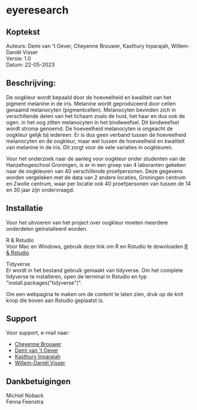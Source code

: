 # eyeresearch

## Koptekst

Auteurs: Demi van 't Oever, Cheyenne Brouwer, Kasthury Inparajah, Willem-Daniël Visser    
Versie: 1.0   
Datum: 22-05-2023

## Beschrijving:
De oogkleur wordt bepaald door de hoeveelheid en kwaliteit van het pigment melanine in de iris. Melanine wordt geproduceerd door cellen genaamd melanocyten (pigmentcellen). Melanocyten bevinden zich in verschillende delen van het lichaam zoals de huid, het haar en dus ook de ogen. in het oog zitten melanocyten in het bindweefsel. Dit bindweefsel wordt stroma genoemd. De hoeveelheid melanocyten is ongeacht de oogkleur gelijk bij iedereen. 
Er is dus geen verband tussen de hoeveelheid melanocyten en de oogkleur, maar wel tussen de hoeveelheid en kwaliteit van melanine in de iris. Dit zorgt voor de vele variaties in oogkleuren. 

Voor het onderzoek naar de aanleg voor oogkleur onder studenten van de Hanzehogeschool Groningen, is er in een groep van 4 laboranten gekeken naar de oogkleuren van 40 verschillende proefpersonen. Deze gegevens worden vergeleken met de data van 2 andere locaties, Groningen centrum en Zwolle centrum, waar per locatie ook 40 proefpersonen van tussen de 14 en 30 jaar zijn ondervraagd. 

## Installatie
Voor het uitvoeren van het project over oogkleur moeten meerdere onderdelen geïnstalleerd worden.

R & Rstudio   
Voor Mac en Windows, gebruik deze link om R en Rstudio te downloaden [R & Rstudio](https://posit.co/download/rstudio-desktop/)

Tidyverse   
Er wordt in het bestand gebruik gemaakt van tidyverse. Om het complete tidyverse te installeren, open de terminal in Rstudio en typ "install.packages("tidyverse")".

Om een webpagina te maken om de content te laten zien, druk op de knit knop die boven aan Rstudio geplaatst is.

## Support
Voor support, e-mail naar:
* [Cheyenne Brouwer](e.h.b.brouwer@st.hanze.nl)
* [Demi van 't Oever](d.van.t.oever@st.hanze.nl)
* [Kasthury Inparajah](k.inparajah@st.hanze.nl)
* [Willem-Daniël Visser](wi.d.visser@st.hanze.nl)


## Dankbetuigingen
Michiel Noback    
Fenna Feenstra
